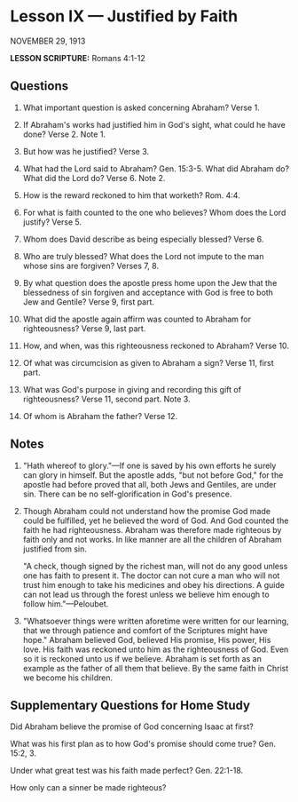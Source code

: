 # Lesson IX — Justified by Faith
NOVEMBER 29, 1913

**LESSON SCRIPTURE:** Romans 4:1-12

## Questions

1. What important question is asked concerning Abraham? Verse 1.


2. If Abraham's works had justified him in God's sight, what could he have done? Verse 2. Note 1.


3. But how was he justified? Verse 3.


4. What had the Lord said to Abraham? Gen. 15:3-5. What did Abraham do? What did the Lord do? Verse 6. Note 2.


5. How is the reward reckoned to him that worketh? Rom. 4:4.


6. For what is faith counted to the one who believes? Whom does the Lord justify? Verse 5.


7. Whom does David describe as being especially blessed? Verse 6.


8. Who are truly blessed? What does the Lord not impute to the man whose sins are forgiven? Verses 7, 8.


9. By what question does the apostle press home upon the Jew that the blessedness of sin forgiven and acceptance with God is free to both Jew and Gentile? Verse 9, first part.


10. What did the apostle again affirm was counted to Abraham for righteousness? Verse 9, last part.


11. How, and when, was this righteousness reckoned to Abraham? Verse 10.


12. Of what was circumcision as given to Abraham a sign? Verse 11, first part.


13. What was God's purpose in giving and recording this gift of righteousness? Verse 11, second part. Note 3.


14. Of whom is Abraham the father? Verse 12.

## Notes

1. "Hath whereof to glory."—If one is saved by his own efforts he surely can glory in himself. But the apostle adds, "but not before God," for the apostle had before proved that all, both Jews and Gentiles, are under sin. There can be no self-glorification in God's presence.


2. Though Abraham could not understand how the promise God made could be fulfilled, yet he believed the word of God. And God counted the faith he had righteousness. Abraham was therefore made righteous by faith only and not works. In like manner are all the children of Abraham justified from sin.

   "A check, though signed by the richest man, will not do any good unless one has faith to present it. The doctor can not cure a man who will not trust him enough to take his medicines and obey his directions. A guide can not lead us through the forest unless we believe him enough to follow him."—Peloubet.


3. "Whatsoever things were written aforetime were written for our learning, that we through patience and comfort of the Scriptures might have hope." Abraham believed God, believed His promise, His power, His love. His faith was reckoned unto him as the righteousness of God. Even so it is reckoned unto us if we believe. Abraham is set forth as an example as the father of all them that believe. By the same faith in Christ we become his children.

## Supplementary Questions for Home Study

Did Abraham believe the promise of God concerning Isaac at first?


What was his first plan as to how God's promise should come true? Gen. 15:2, 3.


Under what great test was his faith made perfect? Gen. 22:1-18.


How only can a sinner be made righteous?